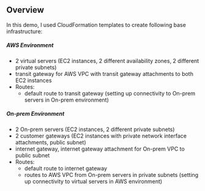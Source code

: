 
## Overview

In this demo, I used CloudFormation templates to create following base infrastructure:

##### AWS Environment
* 2 virtual servers (EC2 instances, 2 different availability zones, 2 different private subnets)
* transit gateway for AWS VPC with transit gateway attachments to both EC2 instances
* Routes:
  * default route to transit gateway (setting up connectivity to On-prem servers in On-prem environment)  
##### On-prem Environment
* 2 On-prem servers (EC2 instances, 2 different private subnets)
* 2 customer gateways (EC2 instances with private network interface attachments, public subnet)
* internet gateway, internet gateway attachment for On-prem VPC to public subnet
* Routes:
  * default route to internet gateway
  * routes to AWS VPC from On-prem servers in private subnets (setting up connectivity to virtual servers in AWS environment)
